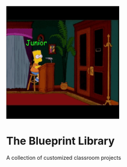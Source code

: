<div align="left">
  <img src="./readme_src/media/githubgif0.gif" width="300">
</div>

# The Blueprint Library
A collection of customized classroom projects
